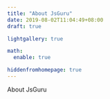 ```yaml
---
title: "About JsGuru"
date: 2019-08-02T11:04:49+08:00
draft: true

lightgallery: true

math:
  enable: true

hiddenfromhomepage: true
---
```


About JsGuru